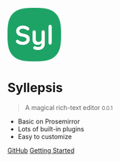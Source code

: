 ![logo](_media/logo.png)

# Syllepsis

> A magical rich-text editor <small>0.0.1</small>

- Basic on Prosemirror
- Lots of built-in plugins
- Easy to customize


[GitHub](https://github.com/bytedance/syllepsis)
[Getting Started](/en/about.md)

<!--[Quick Start](/en/about.md)-->
